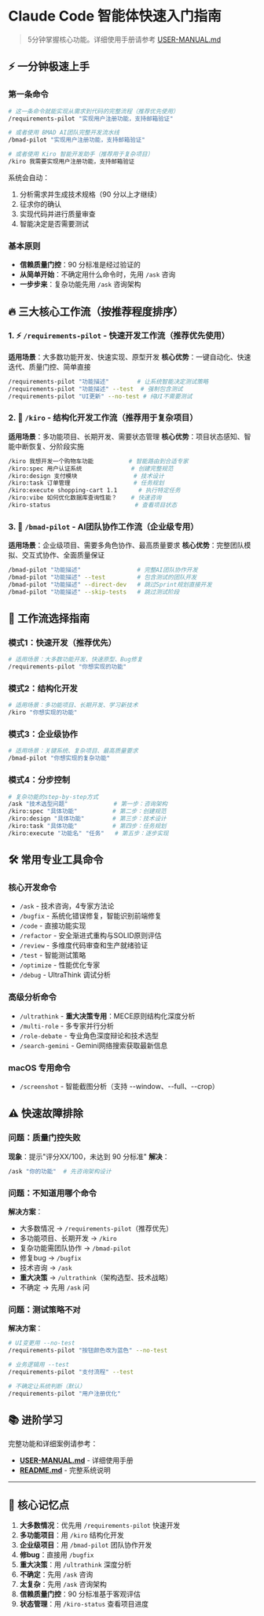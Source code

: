 # Claude Code 智能体快速入门指南

> 5分钟掌握核心功能。详细使用手册请参考 [USER-MANUAL.md](./USER-MANUAL.md)

## ⚡ 一分钟极速上手

### 第一条命令
```bash
# 这一条命令就能实现从需求到代码的完整流程（推荐优先使用）
/requirements-pilot "实现用户注册功能，支持邮箱验证"

# 或者使用 BMAD AI团队完整开发流水线
/bmad-pilot "实现用户注册功能，支持邮箱验证"

# 或者使用 Kiro 智能开发助手（推荐用于复杂项目）
/kiro 我需要实现用户注册功能，支持邮箱验证
```

系统会自动：
1. 分析需求并生成技术规格（90 分以上才继续）
2. 征求你的确认
3. 实现代码并进行质量审查
4. 智能决定是否需要测试

### 基本原则
- **信赖质量门控**：90 分标准是经过验证的
- **从简单开始**：不确定用什么命令时，先用 `/ask` 咨询
- **一步步来**：复杂功能先用 `/ask` 咨询架构

## 🔥 三大核心工作流（按推荐程度排序）

### 1. ⚡ `/requirements-pilot` - 快速开发工作流（推荐优先使用）
**适用场景**：大多数功能开发、快速实现、原型开发
**核心优势**：一键自动化、快速迭代、质量门控、简单直接
```bash
/requirements-pilot "功能描述"        # 让系统智能决定测试策略
/requirements-pilot "功能描述" --test  # 强制包含测试
/requirements-pilot "UI更新" --no-test # 纯UI不需要测试
```

### 2. 🎯 `/kiro` - 结构化开发工作流（推荐用于复杂项目）
**适用场景**：多功能项目、长期开发、需要状态管理
**核心优势**：项目状态感知、智能中断恢复、分阶段实施
```bash
/kiro 我想开发一个购物车功能          # 智能路由到合适专家
/kiro:spec 用户认证系统              # 创建完整规范
/kiro:design 支付模块                # 技术设计
/kiro:task 订单管理                  # 任务规划
/kiro:execute shopping-cart 1.1      # 执行特定任务
/kiro:vibe 如何优化数据库查询性能？    # 快速咨询
/kiro-status                        # 查看项目状态
```

### 3. 🏢 `/bmad-pilot` - AI团队协作工作流（企业级专用）
**适用场景**：企业级项目、需要多角色协作、最高质量要求
**核心优势**：完整团队模拟、交互式协作、全面质量保证
```bash
/bmad-pilot "功能描述"                # 完整AI团队协作开发
/bmad-pilot "功能描述" --test         # 包含测试的团队开发
/bmad-pilot "功能描述" --direct-dev   # 跳过Sprint规划直接开发
/bmad-pilot "功能描述" --skip-tests   # 跳过测试阶段
```

## 🎯 工作流选择指南

### 模式1：快速开发（推荐优先）
```bash
# 适用场景：大多数功能开发、快速原型、Bug修复
/requirements-pilot "你想实现的功能"
```

### 模式2：结构化开发
```bash
# 适用场景：多功能项目、长期开发、学习新技术
/kiro "你想实现的功能"
```

### 模式3：企业级协作
```bash
# 适用场景：关键系统、复杂项目、最高质量要求
/bmad-pilot "你想实现的复杂功能"
```

### 模式4：分步控制  
```bash
# 复杂功能的step-by-step方式
/ask "技术选型问题"             # 第一步：咨询架构
/kiro:spec "具体功能"          # 第二步：创建规范
/kiro:design "具体功能"        # 第三步：技术设计
/kiro:task "具体功能"          # 第四步：任务规划
/kiro:execute "功能名" "任务"   # 第五步：逐步实现
```

## 🛠️ 常用专业工具命令

### 核心开发命令
- `/ask` - 技术咨询，4专家方法论
- `/bugfix` - 系统化错误修复，智能识别前端修复
- `/code` - 直接功能实现
- `/refactor` - 安全渐进式重构与SOLID原则评估
- `/review` - 多维度代码审查和生产就绪验证
- `/test` - 智能测试策略
- `/optimize` - 性能优化专家
- `/debug` - UltraThink 调试分析

### 高级分析命令
- `/ultrathink` - **重大决策专用**：MECE原则结构化深度分析
- `/multi-role` - 多专家并行分析
- `/role-debate` - 专业角色深度辩论和技术选型
- `/search-gemini` - Gemini网络搜索获取最新信息

### macOS 专用命令
- `/screenshot` - 智能截图分析（支持 --window、--full、--crop）

## ⚠️ 快速故障排除

### 问题：质量门控失败
**现象**：提示"评分XX/100，未达到 90 分标准"
**解决**：
```bash
/ask "你的功能"  # 先咨询架构设计
```

### 问题：不知道用哪个命令
**解决方案**：
- 大多数情况 → `/requirements-pilot`（推荐优先）
- 多功能项目、长期开发 → `/kiro`
- 复杂功能需团队协作 → `/bmad-pilot`
- 修复bug → `/bugfix`  
- 技术咨询 → `/ask`
- **重大决策** → `/ultrathink`（架构选型、技术战略）
- 不确定 → 先用 `/ask` 问

### 问题：测试策略不对
**解决方案**：
```bash
# UI变更用 --no-test
/requirements-pilot "按钮颜色改为蓝色" --no-test

# 业务逻辑用 --test  
/requirements-pilot "支付流程" --test

# 不确定让系统判断（默认）
/requirements-pilot "用户注册优化"
```

## 📚 进阶学习

完整功能和详细案例请参考：
- **[USER-MANUAL.md](./USER-MANUAL.md)** - 详细使用手册
- **[README.md](./README.md)** - 完整系统说明

---

## 🎯 核心记忆点

1. **大多数情况**：优先用 `/requirements-pilot` 快速开发
2. **多功能项目**：用 `/kiro` 结构化开发
3. **企业级项目**：用 `/bmad-pilot` 团队协作开发
4. **修bug**：直接用 `/bugfix`  
5. **重大决策**：用 `/ultrathink` 深度分析
6. **不确定**：先用 `/ask` 咨询
7. **太复杂**：先用 `/ask` 咨询架构
8. **信赖质量门控**：90 分标准基于客观评估
9. **状态管理**：用 `/kiro-status` 查看项目进度